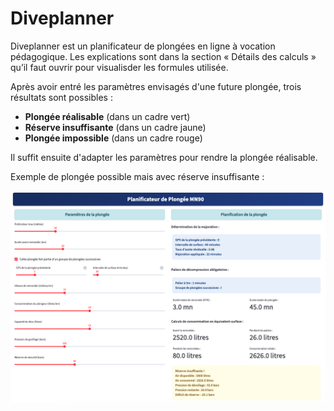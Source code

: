 # Diveplanner

Diveplanner est un planificateur de plongées en ligne à vocation pédagogique. Les explications sont dans la section « Détails des calculs » qu’il faut ouvrir pour visualisder les formules utilisée.

Après avoir entré les paramètres envisagés d'une future plongée, trois résultats sont possibles :

- **Plongée réalisable** (dans un cadre vert)
- **Réserve insuffisante** (dans un cadre jaune) 
- **Plongée impossible** (dans un cadre rouge)

Il suffit ensuite d'adapter les paramètres pour rendre la plongée réalisable.

Exemple de plongée possible mais avec réserve insuffisante :

![](img/planner.png)
